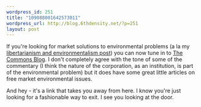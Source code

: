 ```yaml
--- 
wordpress_id: 251
title: "109088001642573011"
wordpress_url: http://blog.6thdensity.net/?p=251
layout: post
---
```

If you're looking for market solutions to environmental problems (a la my <a href="http://socialmemorycomplex.blogspot.com/2004/06/ok-libertarianism-and-environmentalism.html">libertarianism and environmentalism post</a>) you can now tune in to <a href="http://www.commonsblog.org/">The Commons Blog</a>.  I don't completely agree with the tone of some of the commentary (I think the nature of the corporation, as an institution, is part of the environmental problem) but it does have some great little articles on free market environmental issues.

And hey - it's a link that takes you away from here.  I know you're just looking for a fashionable way to exit.  I see you looking at the door.

